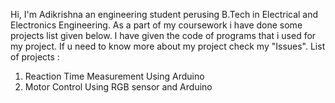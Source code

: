 Hi,
I'm Adikrishna an engineering student perusing B.Tech in Electrical and Electronics Engineering.
As a part of my coursework i have done some projects list given below.
I have given the code of programs that i used for my project.
If u need to know more about my project check my "Issues".
List of projects :
1. Reaction Time Measurement Using Arduino
2. Motor Control Using RGB sensor and Arduino
